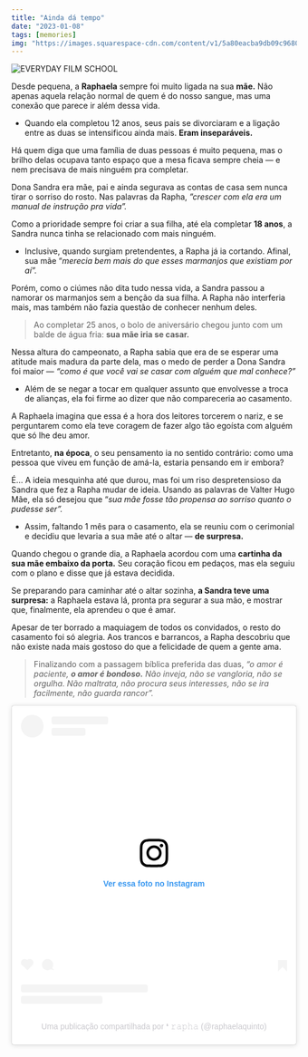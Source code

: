 ```yaml
---
title: "Ainda dá tempo"
date: "2023-01-08"
tags: [memories]
img: "https://images.squarespace-cdn.com/content/v1/5a80eacba9db09c9680c59e5/1589313209828-TTB9ILB9SOHHD2LBGKX9/BEST-114.jpg"
---
```



![EVERYDAY FILM SCHOOL](https://i1.wp.com/images.squarespace-cdn.com/content/v1/5a80eacba9db09c9680c59e5/1589313209828-TTB9ILB9SOHHD2LBGKX9/BEST-114.jpg?resize=400,225)

Desde pequena, a **Raphaela** sempre foi muito ligada na sua **mãe.** Não apenas aquela relação normal de quem é do nosso sangue, mas uma conexão que parece ir além dessa vida.

-   Quando ela completou 12 anos, seus pais se divorciaram e a ligação entre as duas se intensificou ainda mais. **Eram inseparáveis.**

Há quem diga que uma família de duas pessoas é muito pequena, mas o brilho delas ocupava tanto espaço que a mesa ficava sempre cheia — e nem precisava de mais ninguém pra completar.

Dona Sandra era mãe, pai e ainda segurava as contas de casa sem nunca tirar o sorriso do rosto. Nas palavras da Rapha, _”crescer com ela era um manual de instrução pra vida”._

Como a prioridade sempre foi criar a sua filha, até ela completar **18 anos**, a Sandra nunca tinha se relacionado com mais ninguém.

-   Inclusive, quando surgiam pretendentes, a Rapha já ia cortando. Afinal, sua mãe “_merecia bem mais do que esses marmanjos que existiam por aí”._

Porém, como o ciúmes não dita tudo nessa vida, a Sandra passou a namorar os marmanjos sem a benção da sua filha. A Rapha não interferia mais, mas também não fazia questão de conhecer nenhum deles.

> Ao completar 25 anos, o bolo de aniversário chegou junto com um balde de água fria:  **sua mãe iria se casar.**

Nessa altura do campeonato, a Rapha sabia que era de se esperar uma atitude mais madura da parte dela, mas o medo de perder a Dona Sandra foi maior — _“como é que você vai se casar com alguém que mal conhece?”_

-   Além de se negar a tocar em qualquer assunto que envolvesse a troca de alianças, ela foi firme ao dizer que não compareceria ao casamento.

A Raphaela imagina que essa é a hora dos leitores torcerem o nariz, e se perguntarem como ela teve coragem de fazer algo tão egoísta com alguém que só lhe deu amor.

Entretanto,  **na época**, o seu pensamento ia no sentido contrário: como uma pessoa que viveu em função de amá-la, estaria pensando em ir embora?

É… A ideia mesquinha até que durou, mas foi um riso despretensioso da Sandra que fez a Rapha mudar de ideia. Usando as palavras de Valter Hugo Mãe, ela só desejou que “_sua mãe fosse tão propensa ao sorriso quanto o pudesse ser”._

-   Assim, faltando 1 mês  para o casamento, ela se reuniu com o cerimonial e decidiu que levaria a sua mãe até o altar — **de surpresa.**

Quando chegou o grande dia, a Raphaela acordou com uma **cartinha da sua mãe embaixo da porta.** Seu coração ficou em pedaços, mas ela seguiu com o plano e disse que já estava decidida.

Se preparando para caminhar até o altar sozinha, **a Sandra teve uma surpresa:** a Raphaela estava lá, pronta pra segurar a sua mão, e mostrar que, finalmente, ela aprendeu o que é amar.

Apesar de ter borrado a maquiagem de todos os convidados, o resto do casamento foi só alegria. Aos trancos e barrancos, a Rapha descobriu que não existe nada mais gostoso do que a felicidade de quem a gente ama.

> Finalizando com a passagem bíblica preferida das duas, _“o amor é paciente,_ **_o amor é bondoso._** _Não inveja, não se vangloria, não se orgulha. Não maltrata, não procura seus interesses, não se ira facilmente, não guarda rancor”._


<blockquote class="instagram-media" data-instgrm-captioned data-instgrm-permalink="https://www.instagram.com/p/BfyRCgtAqPm/?utm_source=ig_embed&amp;utm_campaign=loading" data-instgrm-version="14" style=" background:#FFF; border:0; border-radius:3px; box-shadow:0 0 1px 0 rgba(0,0,0,0.5),0 1px 10px 0 rgba(0,0,0,0.15); margin: 1px; max-width:540px; min-width:326px; padding:0; width:99.375%; width:-webkit-calc(100% - 2px); width:calc(100% - 2px);"><div style="padding:16px;"> <a href="https://www.instagram.com/p/BfyRCgtAqPm/?utm_source=ig_embed&amp;utm_campaign=loading" style=" background:#FFFFFF; line-height:0; padding:0 0; text-align:center; text-decoration:none; width:100%;" target="_blank"> <div style=" display: flex; flex-direction: row; align-items: center;"> <div style="background-color: #F4F4F4; border-radius: 50%; flex-grow: 0; height: 40px; margin-right: 14px; width: 40px;"></div> <div style="display: flex; flex-direction: column; flex-grow: 1; justify-content: center;"> <div style=" background-color: #F4F4F4; border-radius: 4px; flex-grow: 0; height: 14px; margin-bottom: 6px; width: 100px;"></div> <div style=" background-color: #F4F4F4; border-radius: 4px; flex-grow: 0; height: 14px; width: 60px;"></div></div></div><div style="padding: 19% 0;"></div> <div style="display:block; height:50px; margin:0 auto 12px; width:50px;"><svg width="50px" height="50px" viewBox="0 0 60 60" version="1.1" xmlns="https://www.w3.org/2000/svg" xmlns:xlink="https://www.w3.org/1999/xlink"><g stroke="none" stroke-width="1" fill="none" fill-rule="evenodd"><g transform="translate(-511.000000, -20.000000)" fill="#000000"><g><path d="M556.869,30.41 C554.814,30.41 553.148,32.076 553.148,34.131 C553.148,36.186 554.814,37.852 556.869,37.852 C558.924,37.852 560.59,36.186 560.59,34.131 C560.59,32.076 558.924,30.41 556.869,30.41 M541,60.657 C535.114,60.657 530.342,55.887 530.342,50 C530.342,44.114 535.114,39.342 541,39.342 C546.887,39.342 551.658,44.114 551.658,50 C551.658,55.887 546.887,60.657 541,60.657 M541,33.886 C532.1,33.886 524.886,41.1 524.886,50 C524.886,58.899 532.1,66.113 541,66.113 C549.9,66.113 557.115,58.899 557.115,50 C557.115,41.1 549.9,33.886 541,33.886 M565.378,62.101 C565.244,65.022 564.756,66.606 564.346,67.663 C563.803,69.06 563.154,70.057 562.106,71.106 C561.058,72.155 560.06,72.803 558.662,73.347 C557.607,73.757 556.021,74.244 553.102,74.378 C549.944,74.521 548.997,74.552 541,74.552 C533.003,74.552 532.056,74.521 528.898,74.378 C525.979,74.244 524.393,73.757 523.338,73.347 C521.94,72.803 520.942,72.155 519.894,71.106 C518.846,70.057 518.197,69.06 517.654,67.663 C517.244,66.606 516.755,65.022 516.623,62.101 C516.479,58.943 516.448,57.996 516.448,50 C516.448,42.003 516.479,41.056 516.623,37.899 C516.755,34.978 517.244,33.391 517.654,32.338 C518.197,30.938 518.846,29.942 519.894,28.894 C520.942,27.846 521.94,27.196 523.338,26.654 C524.393,26.244 525.979,25.756 528.898,25.623 C532.057,25.479 533.004,25.448 541,25.448 C548.997,25.448 549.943,25.479 553.102,25.623 C556.021,25.756 557.607,26.244 558.662,26.654 C560.06,27.196 561.058,27.846 562.106,28.894 C563.154,29.942 563.803,30.938 564.346,32.338 C564.756,33.391 565.244,34.978 565.378,37.899 C565.522,41.056 565.552,42.003 565.552,50 C565.552,57.996 565.522,58.943 565.378,62.101 M570.82,37.631 C570.674,34.438 570.167,32.258 569.425,30.349 C568.659,28.377 567.633,26.702 565.965,25.035 C564.297,23.368 562.623,22.342 560.652,21.575 C558.743,20.834 556.562,20.326 553.369,20.18 C550.169,20.033 549.148,20 541,20 C532.853,20 531.831,20.033 528.631,20.18 C525.438,20.326 523.257,20.834 521.349,21.575 C519.376,22.342 517.703,23.368 516.035,25.035 C514.368,26.702 513.342,28.377 512.574,30.349 C511.834,32.258 511.326,34.438 511.181,37.631 C511.035,40.831 511,41.851 511,50 C511,58.147 511.035,59.17 511.181,62.369 C511.326,65.562 511.834,67.743 512.574,69.651 C513.342,71.625 514.368,73.296 516.035,74.965 C517.703,76.634 519.376,77.658 521.349,78.425 C523.257,79.167 525.438,79.673 528.631,79.82 C531.831,79.965 532.853,80.001 541,80.001 C549.148,80.001 550.169,79.965 553.369,79.82 C556.562,79.673 558.743,79.167 560.652,78.425 C562.623,77.658 564.297,76.634 565.965,74.965 C567.633,73.296 568.659,71.625 569.425,69.651 C570.167,67.743 570.674,65.562 570.82,62.369 C570.966,59.17 571,58.147 571,50 C571,41.851 570.966,40.831 570.82,37.631"></path></g></g></g></svg></div><div style="padding-top: 8px;"> <div style=" color:#3897f0; font-family:Arial,sans-serif; font-size:14px; font-style:normal; font-weight:550; line-height:18px;">Ver essa foto no Instagram</div></div><div style="padding: 12.5% 0;"></div> <div style="display: flex; flex-direction: row; margin-bottom: 14px; align-items: center;"><div> <div style="background-color: #F4F4F4; border-radius: 50%; height: 12.5px; width: 12.5px; transform: translateX(0px) translateY(7px);"></div> <div style="background-color: #F4F4F4; height: 12.5px; transform: rotate(-45deg) translateX(3px) translateY(1px); width: 12.5px; flex-grow: 0; margin-right: 14px; margin-left: 2px;"></div> <div style="background-color: #F4F4F4; border-radius: 50%; height: 12.5px; width: 12.5px; transform: translateX(9px) translateY(-18px);"></div></div><div style="margin-left: 8px;"> <div style=" background-color: #F4F4F4; border-radius: 50%; flex-grow: 0; height: 20px; width: 20px;"></div> <div style=" width: 0; height: 0; border-top: 2px solid transparent; border-left: 6px solid #f4f4f4; border-bottom: 2px solid transparent; transform: translateX(16px) translateY(-4px) rotate(30deg)"></div></div><div style="margin-left: auto;"> <div style=" width: 0px; border-top: 8px solid #F4F4F4; border-right: 8px solid transparent; transform: translateY(16px);"></div> <div style=" background-color: #F4F4F4; flex-grow: 0; height: 12px; width: 16px; transform: translateY(-4px);"></div> <div style=" width: 0; height: 0; border-top: 8px solid #F4F4F4; border-left: 8px solid transparent; transform: translateY(-4px) translateX(8px);"></div></div></div> <div style="display: flex; flex-direction: column; flex-grow: 1; justify-content: center; margin-bottom: 24px;"> <div style=" background-color: #F4F4F4; border-radius: 4px; flex-grow: 0; height: 14px; margin-bottom: 6px; width: 224px;"></div> <div style=" background-color: #F4F4F4; border-radius: 4px; flex-grow: 0; height: 14px; width: 144px;"></div></div></a><p style=" color:#c9c8cd; font-family:Arial,sans-serif; font-size:14px; line-height:17px; margin-bottom:0; margin-top:8px; overflow:hidden; padding:8px 0 7px; text-align:center; text-overflow:ellipsis; white-space:nowrap;"><a href="https://www.instagram.com/p/BfyRCgtAqPm/?utm_source=ig_embed&amp;utm_campaign=loading" style=" color:#c9c8cd; font-family:Arial,sans-serif; font-size:14px; font-style:normal; font-weight:normal; line-height:17px; text-decoration:none;" target="_blank">Uma publicação compartilhada por ❛ 𝚛𝚊𝚙𝚑𝚊 (@raphaelaquinto)</a></p></div></blockquote> <script async src="//www.instagram.com/embed.js"></script>
